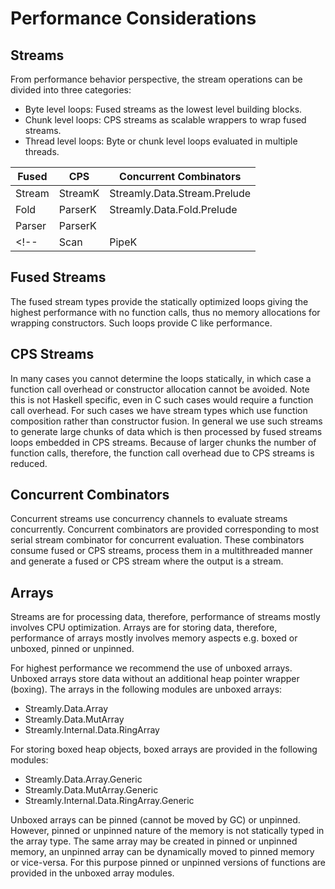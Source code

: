 # Performance Considerations

<!--
CPS-vs-Direct

# High performance code.

Use examples to illustrate.

## Direct encpasulated in CPS

Direct style modules provide the highest performance with static fusion. CPS
style modules provide dynamic composition and building/consuming of streams
with dependencies.

The basic principle is always compose using the fused modules as long as you
can. When we cannot we wrap them in cps. In general the outer structure of the
program is CPS and the inner structure is direct.

When using streams, we generally build/process small segments using the direct
style streams, we store the segments in chunks of arrays, wrap these arrays
into StreamK to build larger streams.

Similarly, we process larger CPS streams of arrays using CPS ParserK, process
the smaller segments within using direct style parser as much as we can. When
we need to express dependencies during processing i.e. we need monad then we
wrap the direct processing in CPS.

So we have the entire outline of the processing as CPS which encapsulates small
islands of direct style processing.

## Stream vs StreamK

The CPS overhead is per element, the smaller the elements, more in numbers, the
more is the overhead. Thus we want to minimize CPS and maximize direct style.
So we keep chunks in outer CPS StreamK and process those chunks using the inner
Stream. The direct processing is extermely efficient but it has to fuse
statically.

We we use fromStream (streamd), we are converting the stream to CPS and now
each element of the stream will pass through CPS, each elements will have a
constant CPS overhead. Thus it is better if we CPS a stream with fewer elements
of larger size rather than a large number of elements.

When we use toStream (streamk), we do not make the performance better, the
overhead remains the same as each element is passing through CPS anyway. We are
just processing the elements vis non-cps stream functions.

Therefore once we made a stream CPS, it does not make any difference if we make
it direct again or not. From performance perspective it is a one-way street.

The same arguments apply to Parser vs ParserK.
-->

## Streams

From performance behavior perspective, the stream operations can be divided
into three categories:

* Byte level loops: Fused streams as the lowest level building blocks.
* Chunk level loops: CPS streams as scalable wrappers to wrap fused streams.
* Thread level loops: Byte or chunk level loops evaluated in multiple threads.

| Fused  | CPS     | Concurrent Combinators       |
|--------|---------|------------------------------|
| Stream | StreamK | Streamly.Data.Stream.Prelude |
| Fold   | ParserK | Streamly.Data.Fold.Prelude   |
| Parser | ParserK |                              |
<!-- | Scan   | PipeK   | Streamly.Data.Scan.Prelude   | -->

## Fused Streams

The fused stream types provide the statically optimized loops giving the
highest performance with no function calls, thus no memory allocations for
wrapping constructors. Such loops provide C like performance.

## CPS Streams

In many cases you cannot determine the loops statically, in which case a
function call overhead or constructor allocation cannot be avoided. Note
this is not Haskell specific, even in C such cases would require a
function call overhead.  For such cases we have stream types which use
function composition rather than constructor fusion. In general we use
such streams to generate large chunks of data which is then processed by
fused streams loops embedded in CPS streams. Because of larger chunks
the number of function calls, therefore, the function call overhead due
to CPS streams is reduced.

## Concurrent Combinators

Concurrent streams use concurrency channels to evaluate streams
concurrently.  Concurrent combinators are provided corresponding to most
serial stream combinator for concurrent evaluation.  These combinators
consume fused or CPS streams, process them in a multithreaded manner and
generate a fused or CPS stream where the output is a stream.

## Arrays

Streams are for processing data, therefore, performance of streams
mostly involves CPU optimization.  Arrays are for storing data,
therefore, performance of arrays mostly involves memory aspects e.g.
boxed or unboxed, pinned or unpinned.

For highest performance we recommend the use of unboxed arrays. Unboxed
arrays store data without an additional heap pointer wrapper
(boxing). The arrays in the following modules are unboxed arrays:

* Streamly.Data.Array
* Streamly.Data.MutArray
* Streamly.Internal.Data.RingArray

For storing boxed heap objects, boxed arrays are provided in the following
modules:

* Streamly.Data.Array.Generic
* Streamly.Data.MutArray.Generic
* Streamly.Internal.Data.RingArray.Generic

Unboxed arrays can be pinned (cannot be moved by GC) or
unpinned. However, pinned or unpinned nature of the memory is not
statically typed in the array type. The same array may be created in
pinned or unpinned memory, an unpinned array can be dynamically moved
to pinned memory or vice-versa. For this purpose pinned or unpinned
versions of functions are provided in the unboxed array modules.
